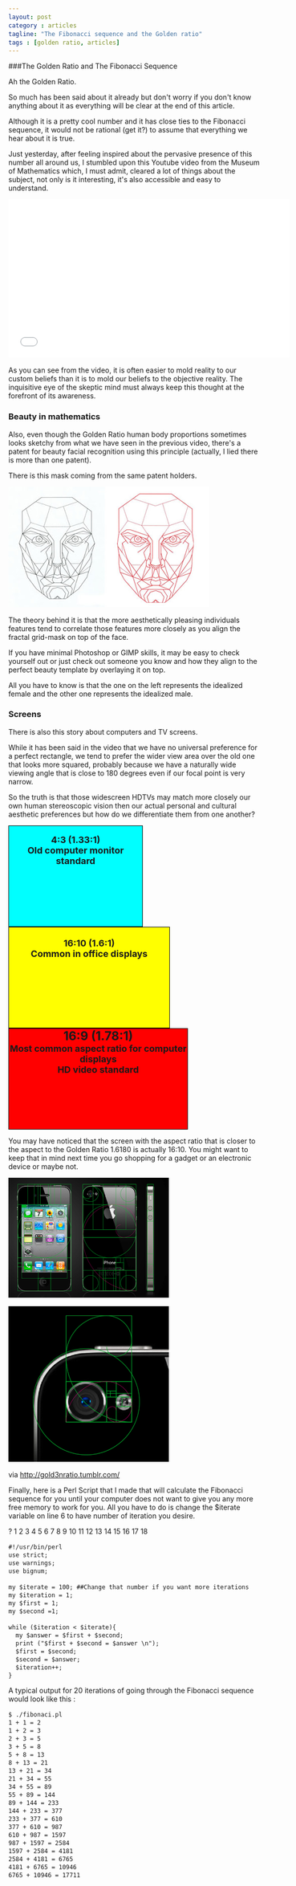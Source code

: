 ```yaml
---
layout: post
category : articles
tagline: "The Fibonacci sequence and the Golden ratio"
tags : [golden ratio, articles]
---
```


###The Golden Ratio and The Fibonacci Sequence

Ah the Golden Ratio.

So much has been said about it already but don't worry if you don't know anything about it as everything will be clear 
at the end of this article. 

Although it is a pretty cool number and it has close ties to the Fibonacci sequence, it would 
not be rational (get it?) to assume that everything we hear about it is true.

Just yesterday, after feeling inspired about the pervasive presence of this number all around us, I stumbled upon this 
Youtube video from the Museum of Mathematics which, I must admit, cleared a lot of things about the subject, not only is it 
interesting, it's also accessible and easy to understand.

<iframe width="560" height="315" src="//www.youtube.com/embed/JuGT1aZkPQ0?rel=0" frameborder="0" allowfullscreen></iframe>

As you can see from the video, it is often easier to mold reality to our custom beliefs than it is to mold our beliefs to the objective 
reality. The inquisitive eye of the skeptic mind must always keep this thought at the forefront of its awareness.

### Beauty in mathematics

Also, even though the Golden Ratio human body proportions sometimes looks sketchy from what we have seen in the previous 
video, there's a patent for beauty facial recognition using this principle (actually, I lied there is more than one patent).

There is this mask coming from the same patent holders.

![Golden Ratio Beauty Mask](/assets/img/golden-ratio-beauty-mask.jpg)
 
The theory behind it is that the more aesthetically pleasing individuals features tend to correlate those features more closely as 
you align the fractal grid-mask on top of the face.

If you have minimal Photoshop or GIMP skills, it may be easy to check yourself out or just check out someone you know and 
how they align to the perfect beauty template by overlaying it on top. 

All you have to know is that the one on the left represents the idealized female and the other one represents the idealized male.

### Screens

There is also this story about computers and TV screens.

While it has been said in the video that we have no universal preference for a perfect rectangle, we tend to prefer the 
wider view area over the old one that looks more squared, probably because we have a naturally wide viewing angle that is 
close to 180 degrees even if our focal point is very narrow.

So the truth is that those widescreen HDTVs may match more closely our own human stereoscopic vision then our actual 
personal and cultural aesthetic preferences but how do we differentiate them from one another?

<div style="background-color: cyan; border: 1px solid #000; height: 200px; width: 266px;">
<div style="text-align: center;">
<span style="font-size: x-small;"><br></span></div>
<div style="text-align: center;">
<span style="font-size: large;"><b>4:3 (1.33:1)</b></span></div>
<div style="text-align: center;">
<span style="font-size: large;"><b>Old computer monitor standard</b></span></div>
</div>

<div style="background-color: yellow; border: 1px solid #000; height: 200px; width: 320px;">
<div style="text-align: center;">
<span style="font-size: large;"><b><br></b></span></div>
<div style="text-align: center;">
<span style="font-size: large;"><b>16:10 (1.6:1)</b></span></div>
<div style="text-align: center;">
<span style="font-size: large;"><b>Common in office displays</b></span></div>
</div>

<div style="background-color: red; border: 1px solid #000; height: 200px; width: 356px;">
<div style="text-align: center;">
<b style="background-color: red; font-size: x-large;">16:9 (1.78:1)</b></div>
<div style="text-align: center;">
<span style="font-size: large;"><b>Most common aspect ratio for computer displays</b></span></div>
<div style="text-align: center;">
<span style="font-size: large;"><b>HD video standard</b></span></div>
</div>



You may have noticed that the screen with the aspect ratio that is closer to the aspect to the Golden Ratio 1.6180 is 
actually 16:10. You might want to keep that in mind next time you go shopping for a gadget or an electronic device or maybe not.

![iphone golden ratio](/assets/img/iphone-golden-ratio-0.png)

![iphone camera golden ratio](/assets/img/iphone-golden-ratio-1.png)

via http://gold3nratio.tumblr.com/

Finally, here is a Perl Script that I made that will calculate the Fibonacci sequence for you until your computer does not want to give you any more free memory to work for you.
All you have to do is change the $iterate variable on line 6 to have number of iteration you desire.

?
1
2
3
4
5
6
7
8
9
10
11
12
13
14
15
16
17
18


    #!/usr/bin/perl
    use strict;
    use warnings;
    use bignum;

    my $iterate = 100; ##Change that number if you want more iterations
    my $iteration = 1;
    my $first = 1;
    my $second =1;

    while ($iteration < $iterate){
      my $answer = $first + $second;
      print ("$first + $second = $answer \n");
      $first = $second;
      $second = $answer;
      $iteration++;
    }

A typical output for 20 iterations of going through the Fibonacci sequence would look like this :

    $ ./fibonaci.pl
    1 + 1 = 2
    1 + 2 = 3
    2 + 3 = 5
    3 + 5 = 8
    5 + 8 = 13
    8 + 13 = 21
    13 + 21 = 34
    21 + 34 = 55
    34 + 55 = 89
    55 + 89 = 144
    89 + 144 = 233
    144 + 233 = 377
    233 + 377 = 610
    377 + 610 = 987
    610 + 987 = 1597
    987 + 1597 = 2584
    1597 + 2584 = 4181
    2584 + 4181 = 6765
    4181 + 6765 = 10946
    6765 + 10946 = 17711